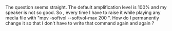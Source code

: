 The question seems straight. The default amplification level is 100% and my speaker is not so good. So , every time I have to raise it while playing any media file with  "mpv -softvol --softvol-max 200 ". How do I permanently change it so that I don't have to write that command again and again ? 
